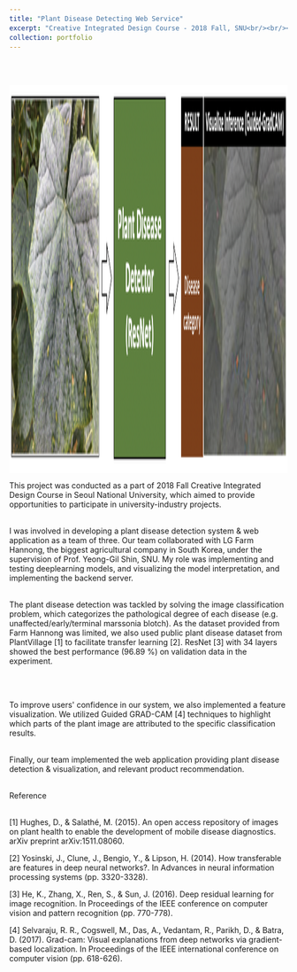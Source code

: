 ```yaml
---
title: "Plant Disease Detecting Web Service"
excerpt: "Creative Integrated Design Course - 2018 Fall, SNU<br/><br/><img src='/images/Farmhannong.png' align='middle' width='700' height='500'>"
collection: portfolio
---
```


<br><br>

<img src='/images/Farmhannong.png' align='middle' width='1000' height='700'>

<p style="text-align:justify;">

This project was conducted as a part of 2018 Fall Creative Integrated Design Course in Seoul National University, which aimed to provide opportunities to participate in university-industry projects. <br><br>

I was involved in developing a plant disease detection system & web application as a team of three. Our team collaborated with LG Farm Hannong, the biggest agricultural company in South Korea, under the supervision of Prof. Yeong-Gil Shin, SNU. My role was implementing and testing deeplearning models, and visualizing the model interpretation, and implementing the backend server. <br><br>

The plant disease detection was tackled by solving the image classification problem, which categorizes the pathological degree of each disease (e.g. unaffected/early/terminal marssonia blotch). As the dataset provided from Farm Hannong was limited, we also used public plant disease dataset from PlantVillage [1] to facilitate transfer learning [2]. ResNet [3] with 34 layers showed the best performance (96.89 %) on validation data in the experiment. 

<br><br>

To improve users' confidence in our system, we also implemented a feature visualization. We utilized Guided GRAD-CAM [4] techniques to highlight which parts of the plant image are attributed to the specific classification results. <br><br>

Finally, our team implemented the web application providing plant disease detection & visualization, and relevant product recommendation. <br><br>


</p>


Reference <br><br>

[1] Hughes, D., & Salathé, M. (2015). An open access repository of images on plant health to enable the development of mobile disease diagnostics. arXiv preprint arXiv:1511.08060. <br>

[2] Yosinski, J., Clune, J., Bengio, Y., & Lipson, H. (2014). How transferable are features in deep neural networks?. In Advances in neural information processing systems (pp. 3320-3328).<br>

[3] He, K., Zhang, X., Ren, S., & Sun, J. (2016). Deep residual learning for image recognition. In Proceedings of the IEEE conference on computer vision and pattern recognition (pp. 770-778). <br>

[4] Selvaraju, R. R., Cogswell, M., Das, A., Vedantam, R., Parikh, D., & Batra, D. (2017). Grad-cam: Visual explanations from deep networks via gradient-based localization. In Proceedings of the IEEE international conference on computer vision (pp. 618-626).
